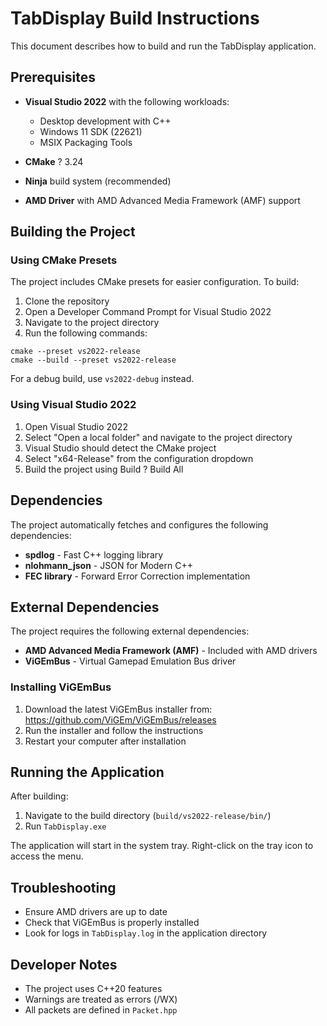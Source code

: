 # TabDisplay Build Instructions

This document describes how to build and run the TabDisplay application.

## Prerequisites

- **Visual Studio 2022** with the following workloads:
  - Desktop development with C++
  - Windows 11 SDK (22621)
  - MSIX Packaging Tools

- **CMake** ? 3.24
- **Ninja** build system (recommended)
- **AMD Driver** with AMD Advanced Media Framework (AMF) support

## Building the Project

### Using CMake Presets

The project includes CMake presets for easier configuration. To build:

1. Clone the repository
2. Open a Developer Command Prompt for Visual Studio 2022
3. Navigate to the project directory
4. Run the following commands:

```
cmake --preset vs2022-release
cmake --build --preset vs2022-release
```

For a debug build, use `vs2022-debug` instead.

### Using Visual Studio 2022

1. Open Visual Studio 2022
2. Select "Open a local folder" and navigate to the project directory
3. Visual Studio should detect the CMake project
4. Select "x64-Release" from the configuration dropdown
5. Build the project using Build ? Build All

## Dependencies

The project automatically fetches and configures the following dependencies:

- **spdlog** - Fast C++ logging library
- **nlohmann_json** - JSON for Modern C++
- **FEC library** - Forward Error Correction implementation

## External Dependencies

The project requires the following external dependencies:

- **AMD Advanced Media Framework (AMF)** - Included with AMD drivers
- **ViGEmBus** - Virtual Gamepad Emulation Bus driver

### Installing ViGEmBus

1. Download the latest ViGEmBus installer from: https://github.com/ViGEm/ViGEmBus/releases
2. Run the installer and follow the instructions
3. Restart your computer after installation

## Running the Application

After building:

1. Navigate to the build directory (`build/vs2022-release/bin/`)
2. Run `TabDisplay.exe`

The application will start in the system tray. Right-click on the tray icon to access the menu.

## Troubleshooting

- Ensure AMD drivers are up to date
- Check that ViGEmBus is properly installed
- Look for logs in `TabDisplay.log` in the application directory

## Developer Notes

- The project uses C++20 features
- Warnings are treated as errors (/WX)
- All packets are defined in `Packet.hpp`